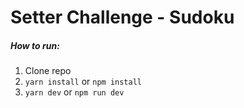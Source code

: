 # Setter Challenge - Sudoku

##### How to run:
1. Clone repo
2. `yarn install` or `npm install`
3. `yarn dev` or `npm run dev`